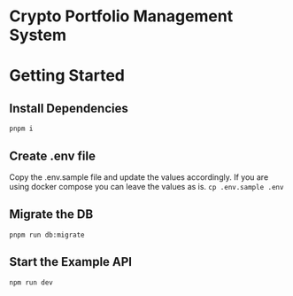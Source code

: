# Crypto Portfolio Management System
# Getting Started
## Install Dependencies
`pnpm i`
## Create .env file
Copy the .env.sample file and update the values accordingly. If you are using docker compose you can leave the values as is.
`cp .env.sample .env`

## Migrate the DB
`pnpm run db:migrate`

## Start the Example API
`npm run dev`
